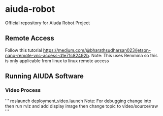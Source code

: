 # aiuda-robot
Official repository for Aiuda Robot Project

## Remote Access
Follow this tutorial https://medium.com/@bharathsudharsan023/jetson-nano-remote-vnc-access-d1e71c82492b.
Note: This uses Remmina so this is only applicable from linux to linux remote access

## Running AIUDA Software
### Video Process
'''
roslaunch deployment_video.launch
Note: 
For debugging change <arg name="input" default="csi://0"/> into <arg name="input" default="file:///home/aiudabot/AIUDA_PACKAGES/barangay_video.mp4"/>
then run rviz and add display image then change topic to video/source/raw
'''
